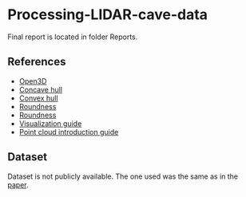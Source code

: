 # Processing-LIDAR-cave-data
Final report is located in folder Reports.
## References
* [Open3D](https://www.open3d.org/)
* [Concave hull](https://concave-hull.readthedocs.io/en/latest/)
* [Convex hull](https://docs.scipy.org/doc/scipy/reference/generated/scipy.spatial.ConvexHull.html)
* [Roundness](https://en.wikipedia.org/wiki/Roundness)
* [Roundness](https://progearthplanetsci.springeropen.com/articles/10.1186/s40645-015-0078-x)
* [Visualization guide](https://www.youtube.com/watch?v=GUWoghjuyYo)
* [Point cloud introduction guide](https://medium.com/@amnahhmohammed/gentle-introduction-to-point-clouds-in-open3d-7e749add2c0f)
## Dataset
Dataset is not publicly available. The one used was the same as in the [paper](https://doi.org/10.1016/j.jhydrol.2015.06.040).
